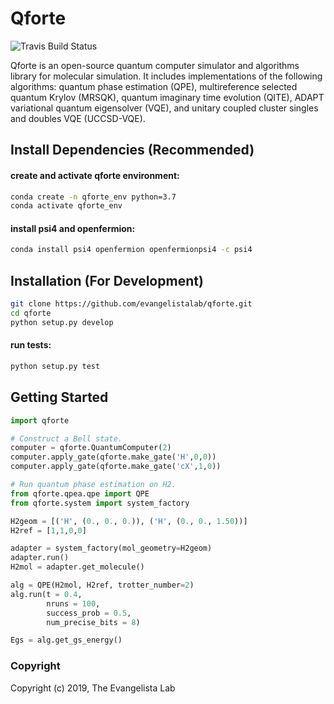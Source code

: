 Qforte
==============================
[//]: # (Badges)

![Travis Build Status](https://travis-ci.org/evangelistalab/qforte.svg?branch=master)


Qforte is an open-source quantum computer simulator and algorithms library for molecular simulation. It includes implementations of the following algorithms: quantum phase estimation (QPE), multireference selected quantum Krylov (MRSQK), quantum imaginary time evolution (QITE), ADAPT variational quantum eigensolver (VQE), and unitary coupled cluster singles and doubles VQE (UCCSD-VQE).

Install Dependencies (Recommended)
----------------------------------

#### create and activate qforte environment:
```bash
conda create -n qforte_env python=3.7
conda activate qforte_env
```

#### install psi4 and openfermion:
```bash
conda install psi4 openfermion openfermionpsi4 -c psi4
```

Installation (For Development)
------------------------------

```bash
git clone https://github.com/evangelistalab/qforte.git
cd qforte
python setup.py develop
```

#### run tests:
```bash
python setup.py test
```

Getting Started
---------------
```python
import qforte

# Construct a Bell state.
computer = qforte.QuantumComputer(2)
computer.apply_gate(qforte.make_gate('H',0,0))
computer.apply_gate(qforte.make_gate('cX',1,0))

# Run quantum phase estimation on H2.
from qforte.qpea.qpe import QPE
from qforte.system import system_factory

H2geom = [('H', (0., 0., 0.)), ('H', (0., 0., 1.50))]
H2ref = [1,1,0,0]

adapter = system_factory(mol_geometry=H2geom)
adapter.run()
H2mol = adapter.get_molecule()

alg = QPE(H2mol, H2ref, trotter_number=2)
alg.run(t = 0.4,
        nruns = 100,
        success_prob = 0.5,
        num_precise_bits = 8)

Egs = alg.get_gs_energy()
```

### Copyright

Copyright (c) 2019, The Evangelista Lab
